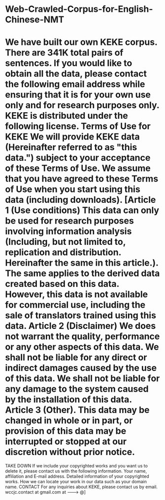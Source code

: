 # Web-Crawled-Corpus-for-English-Chinese-NMT
We have built our own KEKE corpus. There are 341K total pairs of sentences.
If you would like to obtain all the data, please contact the following email address while ensuring that it is for your own use only and for research purposes only.
KEKE is distributed under the following license.
Terms of Use for KEKE
We will provide KEKE data (Hereinafter referred to as "this data.") subject to your acceptance of these Terms of Use. We assume that you have agreed to these Terms of Use when you start using this data (including downloads).
[Article 1 (Use conditions) This data can only be used for research purposes involving information analysis (Including, but not limited to, replication and distribution. Hereinafter the same in this article.). The same applies to the derived data created based on this data. However, this data is not available for commercial use, including the sale of translators trained using this data.
Article 2 (Disclaimer) We does not warrant the quality, performance or any other aspects of this data. We shall not be liable for any direct or indirect damages caused by the use of this data. We shall not be liable for any damage to the system caused by the installation of this data.
Article 3 (Other). This data may be changed in whole or in part, or provision of this data may be interrupted or stopped at our discretion without prior notice.
==========
TAKE DOWN
If we include your copyrighted works and you want us to delete it, please contact us with the following information.
Your name, affiliation and E-mail address. Detailed information of your copyrighted works. How we can locate your work in our data such as your domain name. CONTACT
For any inquiries about KEKE, please contact us by email.
wccjc.contact at gmail.com
at ---> @]
